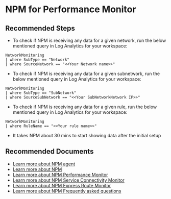 <properties
	pageTitle="I installed NPM and setup monitoring in Performance Monitor but I do not see any data in the dashboard"
	description="I installed NPM and setup monitoring in Performance Monitor  but I do not see any data in the dashboard"
	service="microsoft.network"
	resource="networkWatchers"
	ms.author="vinigam"
	authors="vinynigam"
	displayOrder="5"
	selfHelpType="resource"
	supportTopicIds="32606442"
	resourceTags="optional"
	productPesIds="16160"
	cloudEnvironments="public,fairfax"
	articleId="npm-nodataforpmrule-troubleshoot-and-case-submission"
/>

# NPM for Performance Monitor

## **Recommended Steps**

*  To check if NPM is receiving any data for a given network, run the below mentioned query in Log Analytics for your workspace:

```
NetworkMonitoring
| where SubType == "Network"
| where SourceNetwork == "<<Your Network name>>"
```

*  To check if NPM is receiving any data for a given subnetwork, run the below mentioned query in Log Analytics for your workspace:

```
NetworkMonitoring
| where SubType == "SubNetwork"
| where SourceSubNetwork == "<<Your SubNetworkNetwork IP>>"
```

*  To check if NPM is receiving any data for a given rule, run the below mentioned query in Log Analytics for your workspace:

```
NetworkMonitoring
| where RuleName == "<<Your rule name>>"
```

* It takes NPM about 30 mins to start showing data after the initial setup


## **Recommended Documents**

* [Learn more about NPM agent](https://docs.microsoft.com/azure/azure-monitor/platform/agent-windows)<br>
* [Learn more about NPM](https://docs.microsoft.com/azure/azure-monitor/insights/network-performance-monitor)<br>
* [Learn more about NPM Performance Monitor](https://docs.microsoft.com/azure/azure-monitor/insights/network-performance-monitor)<br>
* [Learn more about NPM Service Connectivity Monitor](https://docs.microsoft.com/azure/azure-monitor/insights/network-performance-monitor)<br>
* [Learn more about NPM Express Route Monitor](https://docs.microsoft.com/azure/azure-monitor/insights/network-performance-monitor-expressroute)<br>
* [Learn more about NPM Frequently asked questions](https://docs.microsoft.com/azure/azure-monitor/insights/network-performance-monitor-faq)
